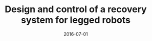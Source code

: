 ---
title: "Design and control of a recovery system for legged robots"
collection: publications
permalink: /publication/2016-07-01-Design-and-control-of-a-recovery-system-for-legged-robots
date: 2016-07-01
venue: '2016 IEEE International Conference on Advanced Intelligent Mechatronics (AIM)'
paperurl: 'https://ieeexplore.ieee.org/document/7576893'
citation: ' <b>Kevin Green</b>,  Nils Smit-Anseeuw,  Rodney Gleason,  C. David Remy, &quot;Design and control of a recovery system for legged robots.&quot; 2016 IEEE International Conference on Advanced Intelligent Mechatronics (AIM), 2016.'
publication_type: 'inproceedings'
bib_file_name: '2016-07-01-Design-and-control-of-a-recovery-system-for-legged-robots.bib'
---